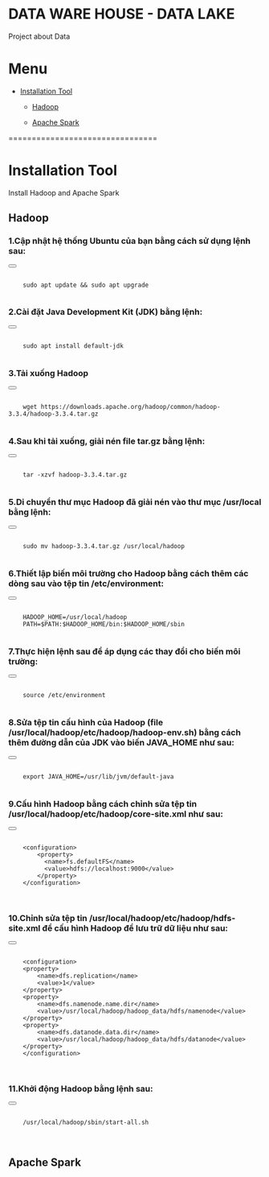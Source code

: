 # DATA WARE HOUSE - DATA LAKE #

Project about Data

# Menu

* [Installation Tool](#markdown-header--nstallation-tool)
    
    * [Hadoop](#markdown-header-hadoop)

    * [Apache Spark](#markdown-header-apache-spark)

================================
# Installation Tool

Install Hadoop and Apache Spark

## Hadoop

### 1.Cập nhật hệ thống Ubuntu của bạn bằng cách sử dụng lệnh sau:

<div class="code-block">
  <button class="btn" data-clipboard-target="#code"></button>
  <pre><code id="code">
    sudo apt update && sudo apt upgrade 
  </code></pre>
</div>

### 2.Cài đặt Java Development Kit (JDK) bằng lệnh:

<div class="code-block">
  <button class="btn" data-clipboard-target="#code"></button>
  <pre><code id="code">
    sudo apt install default-jdk
  </code></pre>
</div>

### 3.Tải xuống Hadoop

<div class="code-block">
  <button class="btn" data-clipboard-target="#code"></button>
  <pre><code id="code">
    wget https://downloads.apache.org/hadoop/common/hadoop-3.3.4/hadoop-3.3.4.tar.gz
  </code></pre>
</div>

### 4.Sau khi tải xuống, giải nén file tar.gz bằng lệnh:

<div class="code-block">
  <button class="btn" data-clipboard-target="#code"></button>
  <pre><code id="code">
    tar -xzvf hadoop-3.3.4.tar.gz
  </code></pre>
</div>


### 5.Di chuyển thư mục Hadoop đã giải nén vào thư mục /usr/local bằng lệnh:

<div class="code-block">
  <button class="btn" data-clipboard-target="#code"></button>
  <pre><code id="code">
    sudo mv hadoop-3.3.4.tar.gz /usr/local/hadoop
  </code></pre>
</div>

### 6.Thiết lập biến môi trường cho Hadoop bằng cách thêm các dòng sau vào tệp tin /etc/environment:

<div class="code-block">
  <button class="btn" data-clipboard-target="#code"></button>
  <pre><code id="code">
    HADOOP_HOME=/usr/local/hadoop
    PATH=$PATH:$HADOOP_HOME/bin:$HADOOP_HOME/sbin
  </code></pre>
</div>

### 7.Thực hiện lệnh sau để áp dụng các thay đổi cho biến môi trường:

<div class="code-block">
  <button class="btn" data-clipboard-target="#code"></button>
  <pre><code id="code">
    source /etc/environment
  </code></pre>
</div>

### 8.Sửa tệp tin cấu hình của Hadoop (file /usr/local/hadoop/etc/hadoop/hadoop-env.sh) bằng cách thêm đường dẫn của JDK vào biến JAVA_HOME như sau:

<div class="code-block">
  <button class="btn" data-clipboard-target="#code"></button>
  <pre><code id="code">
    export JAVA_HOME=/usr/lib/jvm/default-java
  </code></pre>
</div>


### 9.Cấu hình Hadoop bằng cách chỉnh sửa tệp tin /usr/local/hadoop/etc/hadoop/core-site.xml như sau:
<div class="code-block">
  <button class="btn" data-clipboard-target="#code"></button>
  <pre><code id="code">
    &lt;configuration&gt;
        &lt;property&gt;
          &lt;name&gt;fs.defaultFS&lt;/name&gt;
          &lt;value&gt;hdfs://localhost:9000&lt;/value&gt;
        &lt;/property&gt;
    &lt;/configuration&gt;
  </code>
  </pre>
</div>

### 10.Chỉnh sửa tệp tin /usr/local/hadoop/etc/hadoop/hdfs-site.xml để cấu hình Hadoop để lưu trữ dữ liệu như sau:
<div class="code-block">
  <button class="btn" data-clipboard-target="#code"></button>
  <pre><code id="code">
    &lt;configuration&gt;
    &lt;property&gt;
        &lt;name&gt;dfs.replication&lt;/name&gt;
        &lt;value&gt;1&lt;/value&gt;
    &lt;/property&gt;
    &lt;property&gt;
        &lt;name&gt;dfs.namenode.name.dir&lt;/name&gt;
        &lt;value&gt;/usr/local/hadoop/hadoop_data/hdfs/namenode&lt;/value&gt;
    &lt;/property&gt;
    &lt;property&gt;
        &lt;name&gt;dfs.datanode.data.dir&lt;/name&gt;
        &lt;value&gt;/usr/local/hadoop/hadoop_data/hdfs/datanode&lt;/value&gt;
    &lt;/property&gt;
    &lt;/configuration&gt;
  </code>
  </pre>
</div>

### 11.Khởi động Hadoop bằng lệnh sau:

<div class="code-block">
  <button class="btn" data-clipboard-target="#code"></button>
  <pre><code id="code">
    /usr/local/hadoop/sbin/start-all.sh
  </code>
  </pre>
</div>

## Apache Spark
